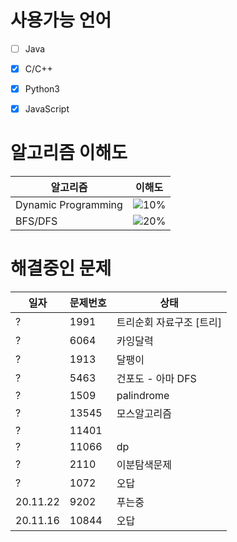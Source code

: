 # 사용가능 언어
- [ ] Java
- [x] C/C++
- [x] Python3  
- [x] JavaScript  


# 알고리즘 이해도
알고리즘 | 이해도
-------- | -------
Dynamic Programming | ![10%](https://progress-bar.dev/10)
BFS/DFS | ![20%](https://progress-bar.dev/20)



# 해결중인 문제
일자 | 문제번호 | 상태
--- | -------- | -------
? | 1991 | 트리순회 자료구조 [트리] | 노드 연습중 - 수정필요  
? | 6064 | 카잉달력  
? | 1913 | 달팽이  
? | 5463 | 건포도 - 아마 DFS  
? | 1509 | palindrome
? | 13545 | 모스알고리즘  
? | 11401  |
? | 11066 | dp  
? | 2110 | 이분탐색문제  
? | 1072 | 오답
20.11.22 | 9202 | 푸는중  
20.11.16 | 10844 | 오답